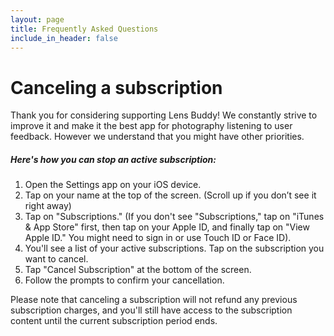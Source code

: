 ```yaml
---
layout: page
title: Frequently Asked Questions
include_in_header: false
---
```

# **Canceling a subscription**

Thank you for considering supporting Lens Buddy! We constantly strive to improve it and make it the best app for photography listening to user feedback. However we understand that you might have other priorities. 

##### Here's how you can stop an active subscription:

1. Open the Settings app on your iOS device.
2. Tap on your name at the top of the screen. (Scroll up if you don’t see it right away)
3. Tap on "Subscriptions." (If you don't see "Subscriptions," tap on "iTunes & App Store" first, then tap on your Apple ID, and finally tap on "View Apple ID." You might need to sign in or use Touch ID or Face ID).
4. You'll see a list of your active subscriptions. Tap on the subscription you want to cancel.
5. Tap "Cancel Subscription" at the bottom of the screen.
6. Follow the prompts to confirm your cancellation.

Please note that canceling a subscription will not refund any previous subscription charges, and you'll still have access to the subscription content until the current subscription period ends.
